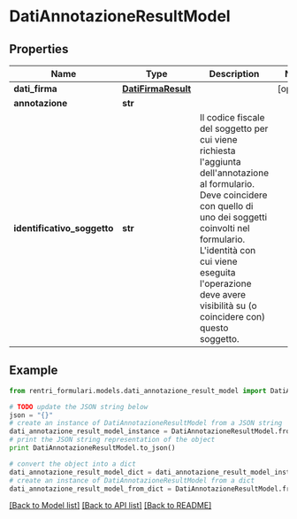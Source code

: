 # DatiAnnotazioneResultModel


## Properties
Name | Type | Description | Notes
------------ | ------------- | ------------- | -------------
**dati_firma** | [**DatiFirmaResult**](DatiFirmaResult.md) |  | [optional] 
**annotazione** | **str** |  | 
**identificativo_soggetto** | **str** | Il codice fiscale del soggetto per cui viene richiesta l&#39;aggiunta dell&#39;annotazione al formulario.  Deve coincidere con quello di uno dei soggetti coinvolti nel formulario. L&#39;identità con cui viene eseguita l&#39;operazione deve avere visibilità su (o coincidere con) questo soggetto. | 

## Example

```python
from rentri_formulari.models.dati_annotazione_result_model import DatiAnnotazioneResultModel

# TODO update the JSON string below
json = "{}"
# create an instance of DatiAnnotazioneResultModel from a JSON string
dati_annotazione_result_model_instance = DatiAnnotazioneResultModel.from_json(json)
# print the JSON string representation of the object
print DatiAnnotazioneResultModel.to_json()

# convert the object into a dict
dati_annotazione_result_model_dict = dati_annotazione_result_model_instance.to_dict()
# create an instance of DatiAnnotazioneResultModel from a dict
dati_annotazione_result_model_from_dict = DatiAnnotazioneResultModel.from_dict(dati_annotazione_result_model_dict)
```
[[Back to Model list]](../README.md#documentation-for-models) [[Back to API list]](../README.md#documentation-for-api-endpoints) [[Back to README]](../README.md)


